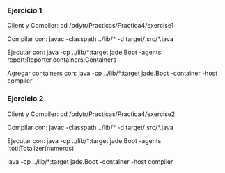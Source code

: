 ### Ejercicio 1

Client y Compiler:
cd /pdytr/Practicas/Practica4/exercise1

Compilar con:
javac -classpath ../lib/* -d target/ src/*.java

Ejecutar con:
java -cp ../lib/*:target jade.Boot -agents report:Reporter,containers:Containers

Agregar containers con:
java -cp ../lib/*:target jade.Boot -container -host compiler

### Ejercicio 2

Client y Compiler:
cd /pdytr/Practicas/Practica4/exercise2

Compilar con:
javac -classpath ../lib/* -d target/ src/*.java

Ejecutar con:
java -cp ../lib/*:target jade.Boot -agents 'toti:Totalizer(numeros)'



java -cp ../lib/*:target jade.Boot -container -host compiler 
